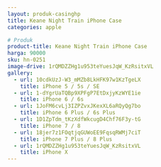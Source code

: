 ```yaml
---
layout: produk-casinghp
title: Keane Night Train iPhone Case
categories: apple

# Produk
product-title: Keane Night Train iPhone Case
harga: 90000
sku: hn-0251
image-drive: 1rQMDZZHg1u953teYuesJqW_KzRsitxVL
gallery:
  - url: 10cdkUzJ-W3_mMZb8LkHFK97w1KzTgeLX
    title: iPhone 5 / 5s / SE
  - url: 1-dYgrUaTQBp9XPFgP7EtDxjyKzWYE1ie
    title: iPhone 6 / 6s
  - url: 1JoFM6cvLj3IZPZvxJKexXL6aRQyQg7bo
    title: iPhone 6 Plus / 6s Plus
  - url: 1D1ZpTdm_tKzXdfWkcugD4Chf76F3y-tG
    title: iPhone 7 / 8
  - url: 18jer7z1FOqtjqGUWoEE9FqsqRWMj7ciT
    title: iPhone 7 Plus / 8 Plus
  - url: 1rQMDZZHg1u953teYuesJqW_KzRsitxVL
    title: iPhone X
---
```

